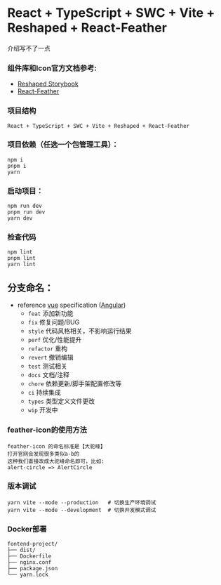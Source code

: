 # React + TypeScript + SWC + Vite + Reshaped + React-Feather
介绍写不了一点

### 组件库和Icon官方文档参考:

- [Reshaped Storybook](https://reshaped.so/storybook/index.html)
- [React-Feather](https://feathericons.com/)

### 项目结构
```
React + TypeScript + SWC + Vite + Reshaped + React-Feather
```

### 项目依赖（任选一个包管理工具）：
```
npm i
pnpm i
yarn
```

### 启动项目：
```
npm run dev
pnpm run dev
yarn dev
```

### 检查代码
```
npm lint
pnpm lint
yarn lint
```

## 分支命名：

- reference [vue](https://github.com/vuejs/vue/blob/dev/.github/COMMIT_CONVENTION.md) specification ([Angular](https://github.com/conventional-changelog/conventional-changelog/tree/master/packages/conventional-changelog-angular))
  - `feat` 添加新功能
  - `fix` 修复问题/BUG
  - `style` 代码风格相关，不影响运行结果
  - `perf` 优化/性能提升
  - `refactor` 重构
  - `revert` 撤销编辑
  - `test` 测试相关
  - `docs` 文档/注释
  - `chore` 依赖更新/脚手架配置修改等
  - `ci` 持续集成
  - `types` 类型定义文件更改
  - `wip` 开发中

### feather-icon的使用方法
```
feather-icon 的命名标准是【大驼峰】
打开官网会发现很多类似a-b的
这种我们直接改成大驼峰命名即可，比如:
alert-circle => AlertCircle 
```

### 版本调试
```
yarn vite --mode --production   # 切换生产环境调试
yarn vite --mode --development  # 切换开发模式调试
```

### Docker部署
```
fontend-project/
├── dist/
├── Dockerfile
├── nginx.conf
├── package.json
└── yarn.lock
```